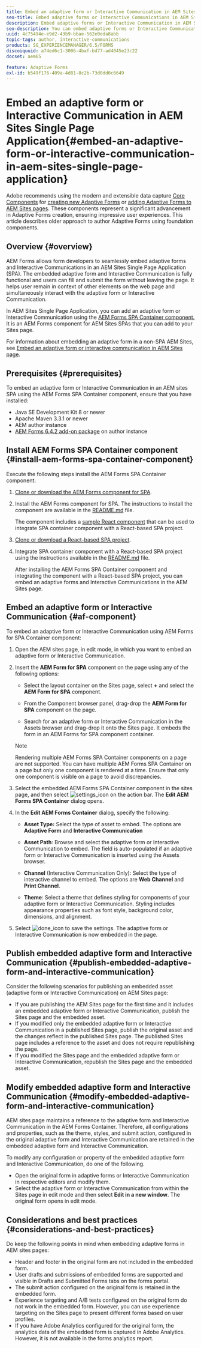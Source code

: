 ```yaml
---
title: Embed an adaptive form or Interactive Communication in AEM Sites Single Page Application
seo-title: Embed adaptive forms or Interactive Communications in AEM Sites pages
description: Embed adaptive forms or Interactive Communication in AEM Sites pages. Users can fill and submit forms without leaving the Sites page.
seo-description: You can embed adaptive forms or Interactive Communication in AEM Sites pages. Users can fill and submit forms without leaving the Sites page.
uuid: 4c75494e-e9d2-43b9-bbae-562e0eda8abb
topic-tags: author, interactive-communications
products: SG_EXPERIENCEMANAGER/6.5/FORMS
discoiquuid: a74ed6c1-3006-4baf-bd77-ad4045e23c22
docset: aem65

feature: Adaptive Forms
exl-id: b549f176-409a-4d81-8c2b-73d0dd0c6649
---
```

# Embed an adaptive form or Interactive Communication in AEM Sites Single Page Application{#embed-an-adaptive-form-or-interactive-communication-in-aem-sites-single-page-application}

<span class="preview"> Adobe recommends using the modern and extensible data capture [Core Components](https://experienceleague.adobe.com/docs/experience-manager-core-components/using/adaptive-forms/introduction.html) for [creating new Adaptive Forms](/help/forms/using/create-an-adaptive-form-core-components.md) or [adding Adaptive Forms to AEM Sites pages](/help/forms/using/create-or-add-an-adaptive-form-to-aem-sites-page.md). These components represent a significant advancement in Adaptive Forms creation, ensuring impressive user experiences. This article describes older approach to author Adaptive Forms using foundation components. </span>

## Overview {#overview}

AEM Forms allows form developers to seamlessly embed adaptive forms and Interactive Communications in an AEM Sites Single Page Application (SPA). The embedded adaptive form and Interactive Communication is fully functional and users can fill and submit the form without leaving the page. It helps user remain in context of other elements on the web page and simultaneously interact with the adaptive form or Interactive Communication.

In AEM Sites Single Page Application, you can add an adaptive form or Interactive Communication using the [AEM Forms SPA Container component](../../forms/using/embed-adaptive-form-aem-sites-spa.md#af-component)[.](../../forms/using/embed-adaptive-form-aem-sites-spa.md#af-component) It is an AEM Forms component for AEM Sites SPAs that you can add to your Sites page.

For information about embedding an adaptive form in a non-SPA AEM Sites, see [Embed an adaptive form or interactive communication in AEM Sites page](/help/forms/using/embed-adaptive-form-aem-sites.md).

## Prerequisites {#prerequisites}

To embed an adaptive form or Interactive Communication in an AEM sites SPA using the AEM Forms SPA Container component, ensure that you have installed:

* Java SE Development Kit 8 or newer
* Apache Maven 3.3.1 or newer
* AEM author instance
* [AEM Forms 6.4.2 add-on package](https://helpx.adobe.com/aem-forms/kb/aem-forms-releases.html) on author instance

## Install AEM Forms SPA Container component {#install-aem-forms-spa-container-component}

Execute the following steps install the AEM Forms SPA Container component:

1. [Clone or download the AEM Forms component for SPA](https://github.com/Adobe-Marketing-Cloud/aem-forms/tree/master/forms-spa).
1. Install the AEM Forms component for SPA. The instructions to install the component are available in the [README.md](https://github.com/Adobe-Marketing-Cloud/aem-forms/tree/master/forms-spa#aem-form-component) file.

   The component includes a [sample React component](https://github.com/Adobe-Marketing-Cloud/aem-forms/tree/master/forms-spa/react-component) that can be used to integrate SPA container component with a React-based SPA project.

1. [Clone or download a React-based SPA project](https://github.com/adobe/aem-sample-we-retail-journal).
1. Integrate SPA container component with a React-based SPA project using the instructions available in the [README.md](https://github.com/Adobe-Marketing-Cloud/aem-forms/tree/master/forms-spa/react-component#aem-form-react-component-for-spa---editor) file.

   After installing the AEM Forms SPA Container component and integrating the component with a React-based SPA project, you can embed an adaptive forms and Interactive Communications in the AEM Sites page.

## Embed an adaptive form or Interactive Communication {#af-component}

To embed an adaptive form or Interactive Communication using AEM Forms for SPA Container component:

1. Open the AEM sites page, in edit mode, in which you want to embed an adaptive form or Interactive Communication.
1. Insert the **AEM Form for SPA** component on the page using any of the following options:

    * Select the layout container on the Sites page, select **+** and select the **AEM Form for SPA** component.
    
    * From the Component browser panel, drag-drop the **AEM Form for SPA** component on the page.
    * Search for an adaptive form or Interactive Communication in the Assets browser and drag-drop it onto the Sites page. It embeds the form in an AEM Forms for SPA component container.

   >[!NOTE]
   >
   >Rendering multiple AEM Forms SPA Container components on a page are not supported. You can have multiple AEM Forms SPA Container on a page but only one component is rendered at a time. Ensure that only one component is visible on a page to avoid discrepancies.

1. Select the embedded AEM Forms SPA Container component in the sites page, and then select ![settings_icon](assets/settings_icon.png) on the action bar. The **Edit AEM Forms SPA Container** dialog opens.
1. In the **Edit AEM Forms Container** dialog, specify the following:

    * **Asset Type:** Select the type of asset to embed. The options are **Adaptive Form** and **Interactive Communication** 
    
    * **Asset Path**: Browse and select the adaptive form or Interactive Communication to embed. The field is auto-populated if an adaptive form or Interactive Communication is inserted using the Assets browser.
    * **Channel** (Interactive Communication Only): Select the type of interactive channel to embed. The options are **Web Channel** and **Print Channel**.  
    
    * **Theme**: Select a theme that defines styling for components of your adaptive form or Interactive Communication. Styling includes appearance properties such as font style, background color, dimensions, and alignment.

1. Select ![done_icon](assets/done_icon.png) to save the settings. The adaptive form or Interactive Communication is now embedded in the page.

## Publish embedded adaptive form and Interactive Communication {#publish-embedded-adaptive-form-and-interactive-communication}

Consider the following scenarios for publishing an embedded asset (adaptive form or Interactive Communication) on AEM Sites page:

* If you are publishing the AEM Sites page for the first time and it includes an embedded adaptive form or Interactive Communication, publish the Sites page and the embedded asset.
* If you modified only the embedded adaptive form or Interactive Communication in a published Sites page, publish the original asset and the changes reflect in the published Sites page. The published Sites page includes a reference to the asset and does not require republishing the page.
* If you modified the Sites page and the embedded adaptive form or Interactive Communication, republish the Sites page and the embedded asset.

## Modify embedded adaptive form and Interactive Communication {#modify-embedded-adaptive-form-and-interactive-communication}

AEM sites page maintains a reference to the adaptive form and Interactive Communication in the AEM Forms Container. Therefore, all configurations and properties, such as the theme, styles, and submit action, configured in the original adaptive form and Interactive Communication are retained in the embedded adaptive form and Interactive Communication.

To modify any configuration or property of the embedded adaptive form and Interactive Communication, do one of the following.

* Open the original form in adaptive forms or Interactive Communication in respective editors and modify them.
* Select the adaptive form or Interactive Communication from within the Sites page in edit mode and then select **Edit in a new window**. The original form opens in edit mode.

## Considerations and best practices {#considerations-and-best-practices}

Do keep the following points in mind when embedding adaptive forms in AEM sites pages:

* Header and footer in the original form are not included in the embedded form.
* User drafts and submissions of embedded forms are supported and visible in Drafts and Submitted Forms tabs on the forms portal.
* The submit action configured on the original form is retained in the embedded form.
* Experience targeting and A/B tests configured on the original form do not work in the embedded form. However, you can use experience targeting on the Sites page to present different forms based on user profiles.
* If you have Adobe Analytics configured for the original form, the analytics data of the embedded form is captured in Adobe Analytics. However, it is not available in the forms analytics report.
